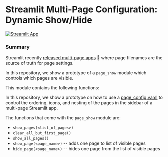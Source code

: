 # Streamlit Multi-Page Configuration: Dynamic Show/Hide

[![Streamlit App](https://static.streamlit.io/badges/streamlit_badge_black_white.svg)](https://dynamic-pages.streamlitapp.com/)

### Summary

Streamlit recently [released multi-page apps](https://blog.streamlit.io/introducing-multipage-apps/) 🎉 where page filenames are the source of truth for page settings.

In this repository, we show a prototype of a `page_show` module which controls which pages are visible.

This module contains the following functions:

In this repository, we show a prototype on how to use a [page_config.yaml](https://github.com/blackary/mpa-config/blob/main/page_config.yaml) to control the ordering, icons, and nesting of the pages in the sidebar of a multi-page Streamlit app.

The functions that come with the `page_show` module are:

- `show_pages(<list_of_pages>)`
- `clear_all_but_first_page()`
- `show_all_pages()`
- `show_page(<page_name>)` -- adds one page to list of visible pages
- `hide_page(<page_name>)` -- hides one page from the list of visible pages
